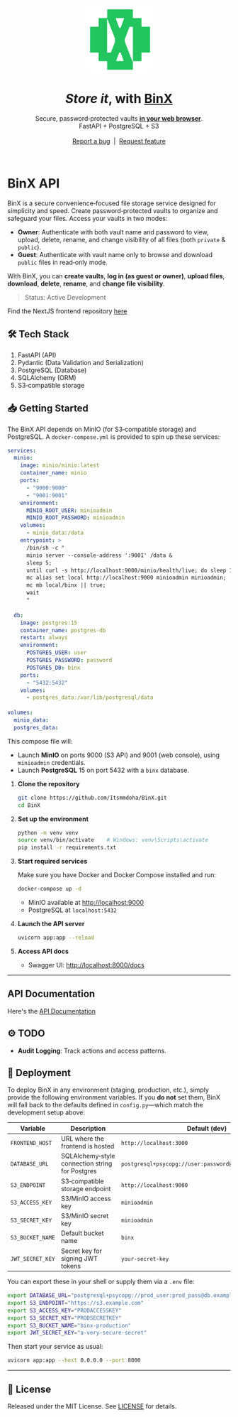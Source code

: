 <div align="center">
  <a href="https://github.com/Itsmmdoha/BinX">
    <img src="https://raw.githubusercontent.com/Itsmmdoha/binx-frontend/refs/heads/main/public/logo.svg" alt="BinX Logo" width="150" height="150">
  </a>

  # _Store it_, with [BinX](https://binx.houndsec.net)

  <p>
    Secure, password‑protected vaults <a href="https://binx.houndsec.net"><strong>in your web browser</strong></a>.  
    <br>
    FastAPI + PostgreSQL + S3  
    <br><br>
    <a href="https://github.com/Itsmmdoha/BinX/issues">Report a bug</a>
    &nbsp;|&nbsp;
    <a href="https://github.com/Itsmmdoha/BinX/issues">Request feature</a>
  </p>
</div>
<br>

# BinX API

BinX is a secure convenience‑focused file storage service designed for simplicity and speed. Create password‑protected vaults to organize and safeguard your files. Access your vaults in two modes:

* **Owner**: Authenticate with both vault name and password to view, upload, delete, rename, and change visibility of all files (both `private` & `public`).
* **Guest**: Authenticate with vault name only to browse and download `public` files in read‑only mode.

With BinX, you can **create vaults**, **log in (as guest or owner)**, **upload files**, **download**, **delete**, **rename**, and **change file visibility**.

> Status: Active Development

Find the NextJS frontend repository [here](https://github.com/itsmmdoha/binx-frontend)

## 🛠️ Tech Stack

1. FastAPI (API)  
2. Pydantic (Data Validation and Serialization)  
3. PostgreSQL (Database)  
4. SQLAlchemy (ORM)  
5. S3‑compatible storage

## 📥 Getting Started

The BinX API depends on MinIO (for S3‑compatible storage) and PostgreSQL. A `docker-compose.yml` is provided to spin up these services:

```yaml
services:
  minio:
    image: minio/minio:latest
    container_name: minio
    ports:
      - "9000:9000"
      - "9001:9001"
    environment:
      MINIO_ROOT_USER: minioadmin
      MINIO_ROOT_PASSWORD: minioadmin
    volumes:
      - minio_data:/data
    entrypoint: >
      /bin/sh -c "
      minio server --console-address ':9001' /data &
      sleep 5;
      until curl -s http://localhost:9000/minio/health/live; do sleep 1; done;
      mc alias set local http://localhost:9000 minioadmin minioadmin;
      mc mb local/binx || true;
      wait
      "

  db:
    image: postgres:15
    container_name: postgres-db
    restart: always
    environment:
      POSTGRES_USER: user
      POSTGRES_PASSWORD: password
      POSTGRES_DB: binx
    ports:
      - "5432:5432"
    volumes:
      - postgres_data:/var/lib/postgresql/data

volumes:
  minio_data:
  postgres_data:
````

This compose file will:

* Launch **MinIO** on ports 9000 (S3 API) and 9001 (web console), using `minioadmin` credentials.
* Launch **PostgreSQL** 15 on port 5432 with a `binx` database.

1. **Clone the repository**

   ```bash
   git clone https://github.com/Itsmmdoha/BinX.git
   cd BinX
   ```
2. **Set up the environment**

   ```bash
   python -m venv venv
   source venv/bin/activate    # Windows: venv\Scripts\activate
   pip install -r requirements.txt
   ```
3. **Start required services**

   Make sure you have Docker and Docker Compose installed and run:

   ```bash
   docker-compose up -d
   ```

   * MinIO available at [http://localhost:9000](http://localhost:9000)
   * PostgreSQL at `localhost:5432`
4. **Launch the API server**

   ```bash
   uvicorn app:app --reload
   ```
5. **Access API docs**

   * Swagger UI: [http://localhost:8000/docs](http://localhost:8000/docs)

---

## API Documentation

Here's the [API Documentation](./API_Docs.md)

## ⚙️ TODO

* **Audit Logging**: Track actions and access patterns.


## 🚀 Deployment

To deploy BinX in any environment (staging, production, etc.), simply provide the following environment variables. If you **do not** set them, BinX will fall back to the defaults defined in `config.py`—which match the development setup above:

| Variable         | Description                                     | Default (dev)                                            |
| ---------------- | ----------------------------------------------- | -------------------------------------------------------- |
| `FRONTEND_HOST`  | URL where the frontend is hosted                | `http://localhost:3000`                                  |
| `DATABASE_URL`   | SQLAlchemy‑style connection string for Postgres | `postgresql+psycopg://user:password@localhost:5432/binx` |
| `S3_ENDPOINT`    | S3‑compatible storage endpoint                  | `http://localhost:9000`                                  |
| `S3_ACCESS_KEY`  | S3/MinIO access key                             | `minioadmin`                                             |
| `S3_SECRET_KEY`  | S3/MinIO secret key                             | `minioadmin`                                             |
| `S3_BUCKET_NAME` | Default bucket name                             | `binx`                                                   |
| `JWT_SECRET_KEY` | Secret key for signing JWT tokens               | `your-secret-key`                                        |

You can export these in your shell or supply them via a `.env` file:

```bash
export DATABASE_URL="postgresql+psycopg://prod_user:prod_pass@db.example.com:5432/binx_prod"
export S3_ENDPOINT="https://s3.example.com"
export S3_ACCESS_KEY="PRODACCESSKEY"
export S3_SECRET_KEY="PRODSECRETKEY"
export S3_BUCKET_NAME="binx-production"
export JWT_SECRET_KEY="a-very-secure-secret"
```

Then start your service as usual:

```bash
uvicorn app:app --host 0.0.0.0 --port 8000
```

---

## 📄 License

Released under the MIT License. See [LICENSE](./LICENSE) for details.
